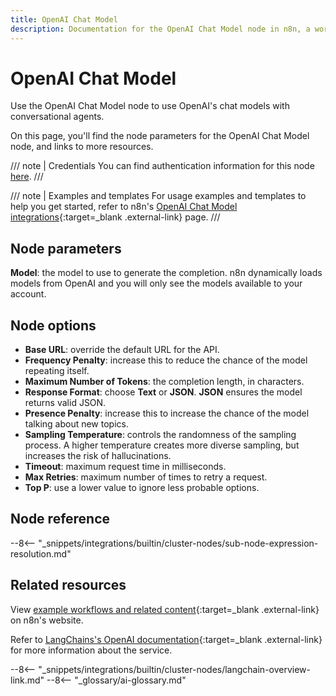 ```yaml
---
title: OpenAI Chat Model
description: Documentation for the OpenAI Chat Model node in n8n, a workflow automation platform. Includes details of operations and configuration, and links to examples and credentials information.
---
```


# OpenAI Chat Model

Use the OpenAI Chat Model node to use OpenAI's chat models with conversational agents.

On this page, you'll find the node parameters for the OpenAI Chat Model node, and links to more resources.

/// note | Credentials
You can find authentication information for this node [here](/integrations/builtin/credentials/openai/).
///

/// note | Examples and templates
For usage examples and templates to help you get started, refer to n8n's [OpenAI Chat Model integrations](https://n8n.io/integrations/openai-chat-model/){:target=_blank .external-link} page.
///	

## Node parameters

**Model**: the model to use to generate the completion. n8n dynamically loads models from OpenAI and you will only see the models available to your account.

## Node options

* **Base URL**: override the default URL for the API.
* **Frequency Penalty**: increase this to reduce the chance of the model repeating itself.
* **Maximum Number of Tokens**: the completion length, in characters.
* **Response Format**: choose **Text** or **JSON**. **JSON** ensures the model returns valid JSON.
* **Presence Penalty**: increase this to increase the chance of the model talking about new topics.
* **Sampling Temperature**: controls the randomness of the sampling process. A higher temperature creates more diverse sampling, but increases the risk of hallucinations.
* **Timeout**: maximum request time in milliseconds.
* **Max Retries**: maximum number of times to retry a request.
* **Top P**: use a lower value to ignore less probable options. 

## Node reference

--8<-- "_snippets/integrations/builtin/cluster-nodes/sub-node-expression-resolution.md"

## Related resources

View [example workflows and related content](https://n8n.io/integrations/openai-chat-model/){:target=_blank .external-link} on n8n's website.

Refer to [LangChains's OpenAI documentation](https://js.langchain.com/docs/modules/model_io/models/chat/integrations/openai){:target=_blank .external-link} for more information about the service.

--8<-- "_snippets/integrations/builtin/cluster-nodes/langchain-overview-link.md"
--8<-- "_glossary/ai-glossary.md"
